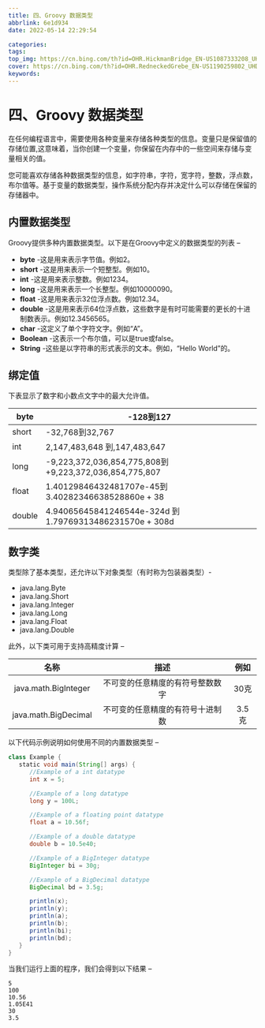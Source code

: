 ```yaml
---
title: 四、Groovy 数据类型
abbrlink: 6e1d934
date: 2022-05-14 22:29:54

categories:
tags:
top_img: https://cn.bing.com/th?id=OHR.HickmanBridge_EN-US1087333208_UHD.jpg
cover: https://cn.bing.com/th?id=OHR.RedneckedGrebe_EN-US1190259802_UHD.jpg
keywords:  
---
```

# 四、Groovy 数据类型

在任何编程语言中，需要使用各种变量来存储各种类型的信息。变量只是保留值的存储位置,这意味着，当你创建一个变量，你保留在内存中的一些空间来存储与变量相关的值。

您可能喜欢存储各种数据类型的信息，如字符串，字符，宽字符，整数，浮点数，布尔值等。基于变量的数据类型，操作系统分配内存并决定什么可以存储在保留的存储器中。

## 内置数据类型

Groovy提供多种内置数据类型。以下是在Groovy中定义的数据类型的列表 –

- **byte** -这是用来表示字节值。例如2。
- **short** -这是用来表示一个短整型。例如10。
- **int** -这是用来表示整数。例如1234。
- **long** -这是用来表示一个长整型。例如10000090。
- **float** -这是用来表示32位浮点数。例如12.34。
- **double** -这是用来表示64位浮点数，这些数字是有时可能需要的更长的十进制数表示。例如12.3456565。
- **char** -这定义了单个字符文字。例如“A”。
- **Boolean** -这表示一个布尔值，可以是true或false。
- **String** -这些是以字符串的形式表示的文本。例如，“Hello World”的。

## 绑定值

下表显示了数字和小数点文字中的最大允许值。

| byte   | -128到127                                               |
| ------ | ------------------------------------------------------- |
| short  | -32,768到32,767                                         |
| int    | 2,147,483,648 到,147,483,647                            |
| long   | -9,223,372,036,854,775,808到+9,223,372,036,854,775,807  |
| float  | 1.40129846432481707e-45到3.40282346638528860e + 38      |
| double | 4.94065645841246544e-324d 到1.79769313486231570e + 308d |

## 数字类

类型除了基本类型，还允许以下对象类型（有时称为包装器类型）-

- java.lang.Byte
- java.lang.Short
- java.lang.Integer
- java.lang.Long
- java.lang.Float
- java.lang.Double

此外，以下类可用于支持高精度计算 –

|         名称         |               描述               | 例如  |
| :------------------: | :------------------------------: | :---: |
| java.math.BigInteger | 不可变的任意精度的有符号整数数字 | 30克  |
| java.math.BigDecimal | 不可变的任意精度的有符号十进制数 | 3.5克 |

以下代码示例说明如何使用不同的内置数据类型 –

```groovy
class Example { 
   static void main(String[] args) { 
      //Example of a int datatype 
      int x = 5; 

      //Example of a long datatype 
      long y = 100L; 

      //Example of a floating point datatype 
      float a = 10.56f; 

      //Example of a double datatype 
      double b = 10.5e40; 

      //Example of a BigInteger datatype 
      BigInteger bi = 30g; 

      //Example of a BigDecimal datatype 
      BigDecimal bd = 3.5g; 

      println(x); 
      println(y); 
      println(a); 
      println(b); 
      println(bi); 
      println(bd); 
   } 
}
```

当我们运行上面的程序，我们会得到以下结果 –

```
5 
100 
10.56 
1.05E41 
30 
3.5
```